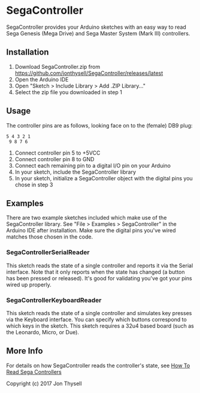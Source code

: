 # SegaController #

SegaController provides your Arduino sketches with an easy way to read Sega Genesis (Mega Drive) and Sega Master System (Mark III) controllers.

## Installation ##

1. Download SegaController.zip from https://github.com/jonthysell/SegaController/releases/latest
2. Open the Arduino IDE
3. Open "Sketch > Include Library > Add .ZIP Library..."
4. Select the zip file you downloaded in step 1

## Usage ##

The controller pins are as follows, looking face on to the (female) DB9 plug:

    5 4 3 2 1
     9 8 7 6

1. Connect controller pin 5 to +5VCC
2. Connect controller pin 8 to GND
3. Connect each remaining pin to a digital I/O pin on your Arduino
4. In your sketch, include the SegaController library
5. In your sketch, initialize a SegaController object with the digital pins you chose in step 3

## Examples ##

There are two example sketches included which make use of the SegaController library. See "File > Examples > SegaController" in the Arduino IDE after installation. Make sure the digital pins you've wired matches those chosen in the code.

### SegaControllerSerialReader ###

This sketch reads the state of a single controller and reports it via the Serial interface. Note that it only reports when the state has changed (a button has been pressed or released). It's good for validating you've got your pins wired up properly.

### SegaControllerKeyboardReader ###

This sketch reads the state of a single controller and simulates key presses via the Keyboard interface. You can specify which buttons correspond to which keys in the sketch. This sketch requires a 32u4 based board (such as the Leonardo, Micro, or Due).

## More Info ##

For details on how SegaController reads the controller's state, see [How To Read Sega Controllers](https://github.com/jonthysell/SegaController/wiki/How-To-Read-Sega-Controllers)

Copyright (c) 2017 Jon Thysell
